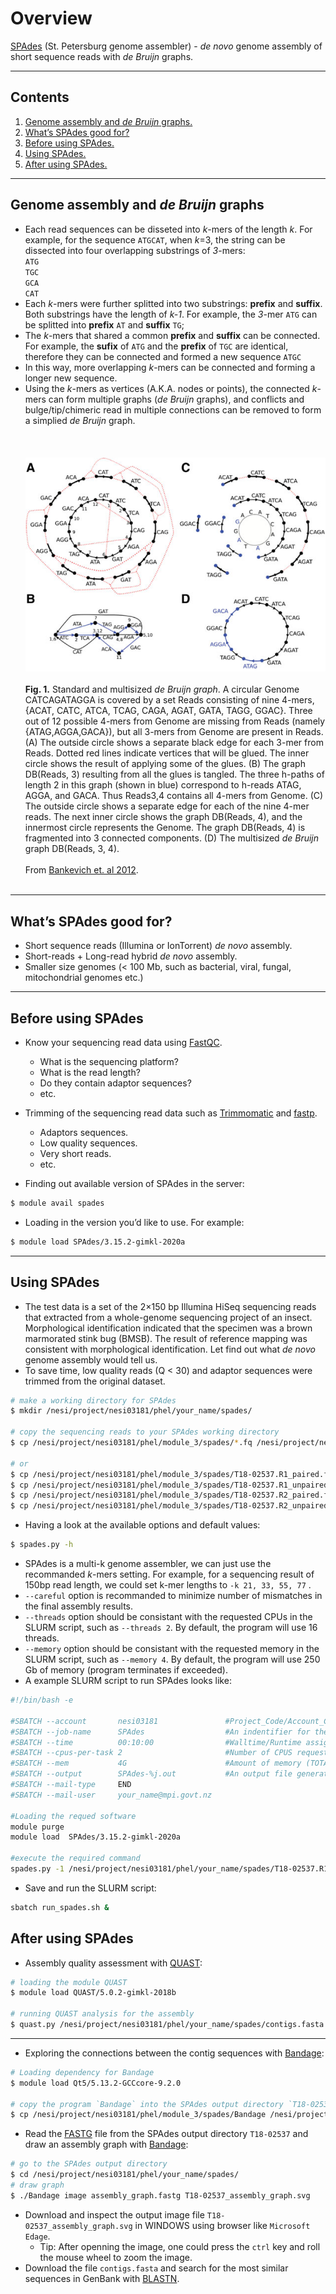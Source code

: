 # Overview

[SPAdes](https://cab.spbu.ru/software/spades/) (St. Petersburg genome assembler) - *de novo* genome assembly of short sequence reads with *de Bruijn* graphs.

---

## Contents
1. [Genome assembly and *de Bruijn* graphs.](#algorithm)
1. [What’s SPAdes good for?](#introduction)
1. [Before using SPAdes.](#Before-using-SPAdes)
1. [Using SPAdes.](#Using-SPAdes)
1. [After using SPAdes.](#After-using-SPAdes)

---

## Genome assembly and *de Bruijn* graphs
* Each read sequences can be disseted into *k*-mers of the length *k*. For example, for the sequence `ATGCAT`, when *k*=3, the string can be dissected into four overlapping substrings of *3*-mers: 
<br>`ATG` 
<br>`TGC` 
<br>`GCA` 
<br>`CAT`
* Each *k*-mers were further splitted into two substrings: **prefix** and **suffix**. Both substrings have the length of *k-1*. For example, the *3*-mer `ATG` can be splitted into **prefix** `AT` and **suffix** `TG`;
* The *k*-mers that shared a common **prefix** and **suffix** can be connected. For example, the **sufix** of `ATG` and the **prefix** of `TGC` are identical, therefore they can be connected and formed a new sequence `ATGC`
* In this way, more overlapping *k*-mers can be connected and forming a longer new sequence.
* Using the *k*-mers as vertices (A.K.A. nodes or points), the connected *k*-mers can form multiple graphs (*de Bruijn* graphs), and conflicts and bulge/tip/chimeric read in multiple connections can be removed to form a simplied *de Bruijn* graph.
 <br> <br> <br> <br>
![usage-0](https://github.com/jizhang-nz/HTS-training/blob/main/Fig.1.png) <br> <br>
**Fig. 1.** Standard and multisized *de Bruijn graph*. A circular Genome CATCAGATAGGA is covered by a set Reads consisting of nine 4-mers, {ACAT, CATC, ATCA, TCAG, CAGA, AGAT, GATA, TAGG, GGAC}. Three out of 12 possible 4-mers from Genome are missing from Reads (namely {ATAG,AGGA,GACA}), but all 3-mers from Genome are present in Reads. (A) The outside circle shows a separate black edge for each 3-mer from Reads. Dotted red lines indicate vertices that will be glued. The inner circle shows the result of applying some of the glues. (B) The graph DB(Reads, 3) resulting from all the glues is tangled. The three h-paths of length 2 in this graph (shown in blue) correspond to h-reads ATAG, AGGA, and GACA. Thus Reads3,4 contains all 4-mers from Genome. (C) The outside circle shows a separate edge for each of the nine 4-mer reads. The next inner circle shows the graph DB(Reads, 4), and the innermost circle represents the Genome. The graph DB(Reads, 4) is fragmented into 3 connected components. (D) The multisized *de Bruijn* graph DB(Reads, 3, 4). <br> <br>
From [Bankevich et. al 2012](https://www.ncbi.nlm.nih.gov/pmc/articles/PMC3342519/).
 <br> <br>
---

## What’s SPAdes good for?
* Short sequence reads (Illumina or IonTorrent) *de novo* assembly.
* Short-reads + Long-read hybrid *de novo* assembly.
* Smaller size genomes (< 100 Mb, such as bacterial, viral, fungal, mitochondrial genomes etc.)

---

## Before using SPAdes
* Know your sequencing read data using [FastQC](https://www.bioinformatics.babraham.ac.uk/projects/fastqc/).
	* What is the sequencing platform?
	* What is the read length? 
	* Do they contain adaptor sequences?
	* etc.
* Trimming of the sequencing read data such as [Trimmomatic](http://www.usadellab.org/cms/?page=trimmomatic) and [fastp](https://github.com/OpenGene/fastp).
	* Adaptors sequences.
	* Low quality sequences.
	* Very short reads.
	* etc.

* Finding out available version of SPAdes in the server: 

```bash
$ module avail spades
```

* Loading in the version you’d like to use. For example: 

```bash
$ module load SPAdes/3.15.2-gimkl-2020a
```

---

## Using SPAdes
* The test data is a set of the 2×150 bp Illumina HiSeq sequencing reads that extracted from a whole-genome sequencing project of an insect. Morphological identification indicated that the specimen was a brown marmorated stink bug (BMSB). The result of reference mapping was consistent with morphological identification. Let find out what *de novo* genome assembly would tell us.
* To save time, low quality reads (Q < 30) and adaptor sequences were trimmed from the original dataset.

```bash
# make a working directory for SPAdes
$ mkdir /nesi/project/nesi03181/phel/your_name/spades/

# copy the sequencing reads to your SPAdes working directory
$ cp /nesi/project/nesi03181/phel/module_3/spades/*.fq /nesi/project/nesi03181/phel/your_name/spades/

# or
$ cp /nesi/project/nesi03181/phel/module_3/spades/T18-02537.R1_paired.fq /nesi/project/nesi03181/phel/your_name/spades/
$ cp /nesi/project/nesi03181/phel/module_3/spades/T18-02537.R1_unpaired.fq /nesi/project/nesi03181/phel/your_name/spades/
$ cp /nesi/project/nesi03181/phel/module_3/spades/T18-02537.R2_paired.fq /nesi/project/nesi03181/phel/your_name/spades/
$ cp /nesi/project/nesi03181/phel/module_3/spades/T18-02537.R2_unpaired.fq /nesi/project/nesi03181/phel/your_name/spades/

```
 
* Having a look at the available options and default values:
```bash
$ spades.py -h
```

* SPAdes is a multi-k genome assembler, we can just use the recommanded *k*-mers setting. For example, for a sequencing result of 150bp read length, we could set k-mer lengths to `-k 21, 33, 55, 77` .
* `--careful` option is recommanded to minimize number of mismatches in the final assembly results.
* `--threads` option should be consistant with the requested CPUs in the SLURM script, such as  `--threads 2`. By default, the program will use 16 threads.
* `--memory` option should be consistant with the requested memory in the SLURM script, such as  `--memory 4`. By default, the program will use 250 Gb of memory (program terminates if exceeded).
* A example SLURM script to run SPAdes looks like:
```bash
#!/bin/bash -e

#SBATCH --account       nesi03181               #Project_Code/Account_Code for tracking
#SBATCH --job-name      SPAdes                  #An indentifier for the user
#SBATCH --time          00:10:00                #Walltime/Runtime assigned by the user : dd-hh:mm:ss
#SBATCH --cpus-per-task 2                       #Number of CPUS requested per task
#SBATCH --mem           4G                      #Amount of memory (TOTAL)
#SBATCH --output        SPAdes-%j.out           #An output file generated by SLURM
#SBATCH --mail-type     END
#SBATCH --mail-user     your_name@mpi.govt.nz

#Loading the requed software
module purge
module load  SPAdes/3.15.2-gimkl-2020a

#execute the required command
spades.py -1 /nesi/project/nesi03181/phel/your_name/spades/T18-02537.R1_paired.fq -2 /nesi/project/nesi03181/phel/your_name/spades/T18-02537.R2_paired.fq --s1 /nesi/project/nesi03181/phel/your_name/spades/T18-02537.R1_unpaired.fq --s2 /nesi/project/nesi03181/phel/your_name/spades/T18-02537.R2_unpaired.fq -o /nesi/project/nesi03181/phel/your_name/spades/T18-02537 -k 21, 33, 55, 77 --careful --thread 2 --memory 4 
```

* Save and run the SLURM script:
```bash
sbatch run_spades.sh &
```

## After using SPAdes
* Assembly quality assessment with [QUAST](http://bioinf.spbau.ru/quast):
```bash
# loading the module QUAST
$ module load QUAST/5.0.2-gimkl-2018b

# running QUAST analysis for the assembly
$ quast.py /nesi/project/nesi03181/phel/your_name/spades/contigs.fasta -o /nesi/project/nesi03181/phel/your_name/spades/quast_output/
```
---

* Exploring the connections between the contig sequences with [Bandage](https://rrwick.github.io/Bandage/):

```bash
# Loading dependency for Bandage
$ module load Qt5/5.13.2-GCCcore-9.2.0

# copy the program `Bandage` into the SPAdes output directory `T18-02537`
$ cp /nesi/project/nesi03181/phel/module_3/spades/Bandage /nesi/project/nesi03181/phel/your_name/spades/T18-02537/
```

* Read the [FASTG](http://fastg.sourceforge.net/FASTG_Spec_v1.00.pdf) file from the SPAdes output directory `T18-02537` and draw an assembly graph with [Bandage](https://rrwick.github.io/Bandage/):
```bash
# go to the SPAdes output directory
$ cd /nesi/project/nesi03181/phel/your_name/spades/
# draw graph
$ ./Bandage image assembly_graph.fastg T18-02537_assembly_graph.svg
```

* Download and inspect the output image file `T18-02537_assembly_graph.svg` in WINDOWS using browser like `Microsoft Edage`.
	* Tip: After openning the image, one could press the `ctrl` key and roll the mouse wheel to zoom the image.
* Download the file `contigs.fasta` and search for the most similar sequences in GenBank with [BLASTN](https://blast.ncbi.nlm.nih.gov/Blast.cgi?PROGRAM=blastn&BLAST_SPEC=GeoBlast&PAGE_TYPE=BlastSearch).
